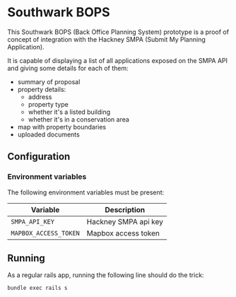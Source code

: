 Southwark BOPS
==============

This Southwark BOPS (Back Office Planning System) prototype is a proof of
concept of integration with the Hackney SMPA (Submit My Planning Application).

It is capable of displaying a list of all applications exposed on the SMPA API
and giving some details for each of them:

* summary of proposal
* property details:
  - address
  - property type
  - whether it's a listed building
  - whether it's in a conservation area
* map with property boundaries
* uploaded documents


Configuration
-------------

### Environment variables

The following environment variables must be present:

Variable                | Description
----------------------- | ---------------------
`SMPA_API_KEY`          | Hackney SMPA api key
`MAPBOX_ACCESS_TOKEN`   | Mapbox access token


Running
-------

As a regular rails app, running the following line should do the trick:

```sh
bundle exec rails s
```
